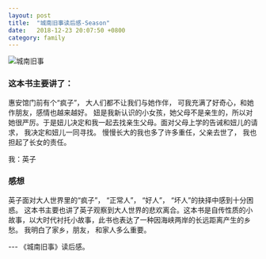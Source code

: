 ```yaml
---
layout: post
title:  "城南旧事读后感-Season"
date:   2018-12-23 20:07:50 +0800
category: family
---
```



![城南旧事](https://n.sinaimg.cn/sinacn20119/183/w2048h2935/20190318/5f7a-hukwxnv2853496.jpg)

### 这本书主要讲了：

惠安馆门前有个“疯子”， 大人们都不让我们与她作伴， 可我充满了好奇心，和她作朋友，感情也越来越好。 妞是我新认识的小女孩，她父母不是亲生的，所以对她很严厉。于是妞儿决定和我一起去找亲生父母。面对父母上学的告诫和妞儿的请求， 我决定和妞儿一同寻找。 慢慢长大的我也多了许多重任，父亲去世了， 我也担起了长女的责任。 

我：英子

### 感想

英子面对大人世界里的“疯子”， “正常人”， “好人”， “坏人”的抉择中感到十分困惑。 这本书主要也讲了英子观察到大人世界的悲欢离合。这本书是自传性质的小故事，以大时代衬托小故事，此书也表达了一种因海峡两岸的长远距离产生的乡愁。 我明白了家乡，朋友， 和家人多么重要。 

--- 《城南旧事》读后感。

